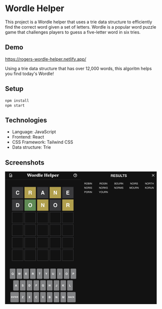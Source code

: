 # Wordle Helper

This project is a Wordle helper that uses a trie data structure to efficiently find the correct word given a set of letters. Wordle is a popular word puzzle game that challenges players to guess a five-letter word in six tries.

## Demo

https://rogers-wordle-helper.netlify.app/

Using a trie data structure that has over 12,000 words, this algoritm helps you find today's Wordle!

## Setup
```
npm install
npm start
```

## Technologies
- Language: JavaScript
- Frontend: React
- CSS Framework: Tailwind CSS
- Data structure: Trie


## Screenshots
<div style="display: flex">
  <img src="/demo/grid.jpg" alt="" style="width: 250px;" >
  <img src="/demo/results.jpg" alt="" style="width: 250px;" >
</div>
